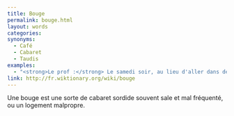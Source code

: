 ```yaml
---
title: Bouge
permalink: bouge.html
layout: words
categories:
synonyms:
  - Café
  - Cabaret
  - Taudis
examples:
  - "<strong>Le prof :</strong> Le samedi soir, au lieu d'aller dans des bouges pour dipsomanes impénitents...<br /><strong>L'amphi :</strong> Monsieur, c'est le gala !<br /><strong>Le prof [un grand sourire] :</strong> Justement ! Faites plutôt cet exercice !<br />"
link: http://fr.wiktionary.org/wiki/bouge
---
```


Une bouge est une sorte de cabaret sordide souvent sale et mal fréquenté, ou un logement malpropre.

